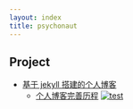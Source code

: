 ```yaml
---
layout: index
title: psychonaut
---
```


## Project

- [基于 jekyll 搭建的个人博客](https://github.com/fengwei2002/fengwei2002.github.io)
  - [个人博客完善历程](https://feng-w.cn/posts/Blog_Perfect) [![test](https://img.shields.io/badge/Jekyll__theme-Fengwei-blue.svg)](https://github.com/fengwei2002/fengwei2002.github.io)
